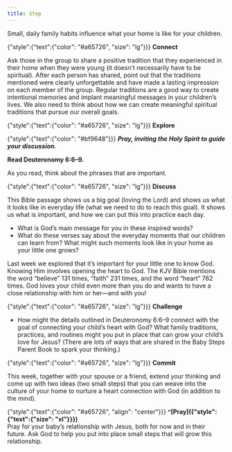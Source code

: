 ```yaml
---
title: Step
---
```


Small, daily family habits influence what your home is like for your children.

{"style":{"text":{"color": "#a65726", "size": "lg"}}}
**Connect**

Ask those in the group to share a positive tradition that they experienced in their home when they were young (it doesn’t necessarily have to be spiritual). After each person has shared, point out that the traditions mentioned were clearly unforgettable and have made a lasting impression on each member of the group. Regular traditions are a good way to create intentional memories and implant meaningful messages in your children’s lives. We also need to think about how we can create meaningful spiritual traditions that pursue our overall goals.

{"style":{"text":{"color": "#a65726", "size": "lg"}}}
**Explore**

{"style":{"text":{"color": "#bf9648"}}}
_**Pray, inviting the Holy Spirit to guide your discussion.**_

**Read Deuteronomy 6:6–9.**

As you read, think about the phrases that are important.

{"style":{"text":{"color": "#a65726", "size": "lg"}}}
**Discuss**

This Bible passage shows us a big goal (loving the Lord) and shows us what it looks like in everyday life (what we need to do to reach this goal). It shows us what is important, and how we can put this into practice each day.

- What is God’s main message for you in these inspired words?
- What do these verses say about the everyday moments that our children can learn from? What might such moments look like in your home as your little one grows?

Last week we explored that it’s important for your little one to know God. Knowing Him involves opening the heart to God. The KJV Bible mentions the word “believe” 131 times, “faith” 231 times, and the word “heart” 762 times. God loves your child even more than you do and wants to have a close relationship with him or her—and with you!

{"style":{"text":{"color": "#a65726", "size": "lg"}}}
**Challenge**

- How might the details outlined in Deuteronomy 6:6–9 connect with the goal of connecting your child’s heart with God? What family traditions, practices, and routines might you put in place that can grow your child’s love for Jesus? (There are lots of ways that are shared in the Baby Steps Parent Book to spark your thinking.)

{"style":{"text":{"color": "#a65726", "size": "lg"}}}
**Commit**

This week, together with your spouse or a friend, extend your thinking and come up with two ideas (two small steps) that you can weave into the culture of your home to nurture a heart connection with God (in addition to the mind).

{"style":{"text":{"color": "#a65726", "align": "center"}}}
**^[Pray]({"style":{"text":{"size": "xl"}}})**\
Pray for your baby’s relationship with Jesus, both for now and in their future. Ask God to help you put into place small steps that will grow this relationship.